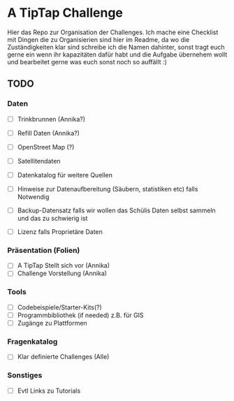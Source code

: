 # A TipTap Challenge

Hier das Repo zur Organisation der Challenges.
Ich mache eine Checklist mit Dingen die zu Organisierien sind hier im Readme, da wo die Zuständigkeiten klar sind schreibe ich die Namen dahinter, sonst tragt euch gerne ein wenn
ihr kapazitäten dafür habt und die Aufgabe übernehem wollt und bearbeitet gerne was euch sonst noch so auffällt :)

## TODO
### Daten
- [ ] Trinkbrunnen (Annika?)
- [ ] Refill Daten (Annika?)
- [ ] OpenStreet Map (?)
- [ ] Satellitendaten
- [ ] Datenkatalog für weitere Quellen
- [ ] Hinweise zur Datenaufbereitung (Säubern, statistiken etc) falls Notwendig
- [ ] Backup-Datensatz falls wir wollen das Schülis Daten selbst sammeln und das zu schwierig ist
- [ ] Lizenz falls Proprietäre Daten 


### Präsentation (Folien)
- [ ] A TipTap Stellt sich vor (Annika)
- [ ] Challenge Vorstellung (Annika)

### Tools
- [ ] Codebeispiele/Starter-Kits(?)
- [ ] Programmbibliothek (if needed) z.B. für GIS
- [ ] Zugänge zu Plattformen

### Fragenkatalog
- [ ] Klar definierte Challenges (Alle)

### Sonstiges
- [ ] Evtl Links zu Tutorials

